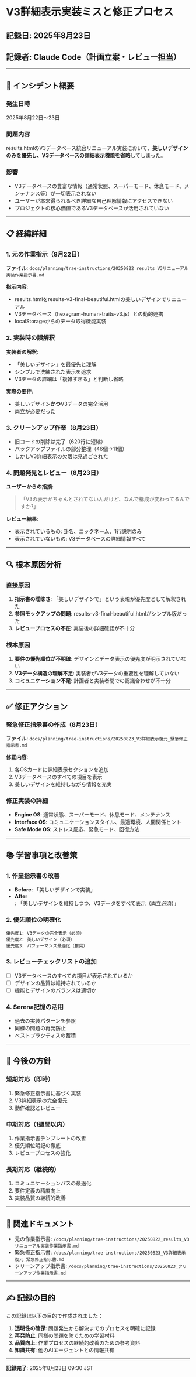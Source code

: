 # V3詳細表示実装ミスと修正プロセス

## 記録日: 2025年8月23日
## 記録者: Claude Code（計画立案・レビュー担当）

---

## 🔴 インシデント概要

### 発生日時
2025年8月22日〜23日

### 問題内容
results.htmlのV3データベース統合リニューアル実装において、**美しいデザインのみを優先し、V3データベースの詳細表示機能を省略**してしまった。

### 影響
- V3データベースの豊富な情報（通常状態、スーパーモード、休息モード、メンテナンス等）が一切表示されない
- ユーザーが本来得られるべき詳細な自己理解情報にアクセスできない
- プロジェクトの核心価値であるV3データベースが活用されていない

---

## 📋 経緯詳細

### 1. 元の作業指示（8月22日）
**ファイル**: `docs/planning/trae-instructions/20250822_results_V3リニューアル実装作業指示書.md`

**指示内容**:
- results.htmlをresults-v3-final-beautiful.htmlの美しいデザインでリニューアル
- V3データベース（hexagram-human-traits-v3.js）との動的連携
- localStorageからのデータ取得機能実装

### 2. 実装時の誤解釈
**実装者の解釈**:
- 「美しいデザイン」を最優先と理解
- シンプルで洗練された表示を追求
- V3データの詳細は「複雑すぎる」と判断し省略

**実際の要件**:
- 美しいデザイン**かつ**V3データの完全活用
- 両立が必要だった

### 3. クリーンアップ作業（8月23日）
- 旧コードの削除は完了（620行に短縮）
- バックアップファイルの部分整理（46個→11個）
- しかしV3詳細表示の欠落は見過ごされた

### 4. 問題発見とレビュー（8月23日）
**ユーザーからの指摘**:
> 「V3の表示がちゃんとされてないんだけど、なんで構成が変わってるんですか?」

**レビュー結果**:
- 表示されているもの: 卦名、ニックネーム、1行説明のみ
- 表示されていないもの: V3データベースの詳細情報すべて

---

## 🔍 根本原因分析

### 直接原因
1. **指示書の曖昧さ**: 「美しいデザインで」という表現が優先度として解釈された
2. **参照モックアップの問題**: results-v3-final-beautiful.htmlがシンプル版だった
3. **レビュープロセスの不在**: 実装後の詳細確認が不十分

### 根本原因
1. **要件の優先順位が不明確**: デザインとデータ表示の優先度が明示されていない
2. **V3データ構造の理解不足**: 実装者がV3データの重要性を理解していない
3. **コミュニケーション不足**: 計画者と実装者間での認識合わせが不十分

---

## ✅ 修正アクション

### 緊急修正指示書の作成（8月23日）
**ファイル**: `docs/planning/trae-instructions/20250823_V3詳細表示復元_緊急修正指示書.md`

**修正内容**:
1. 各OSカードに詳細表示セクションを追加
2. V3データベースのすべての項目を表示
3. 美しいデザインを維持しながら情報を充実

### 修正実装の詳細
- **Engine OS**: 通常状態、スーパーモード、休息モード、メンテナンス
- **Interface OS**: コミュニケーションスタイル、最適環境、人間関係ヒント
- **Safe Mode OS**: ストレス反応、緊急モード、回復方法

---

## 📚 学習事項と改善策

### 1. 作業指示書の改善
- **Before**: 「美しいデザインで実装」
- **After**: 「美しいデザインを維持しつつ、V3データをすべて表示（両立必須）」

### 2. 優先順位の明確化
```
優先度1: V3データの完全表示（必須）
優先度2: 美しいデザイン（必須）
優先度3: パフォーマンス最適化（推奨）
```

### 3. レビューチェックリストの追加
- [ ] V3データベースのすべての項目が表示されているか
- [ ] デザインの品質は維持されているか
- [ ] 機能とデザインのバランスは適切か

### 4. Serena記憶の活用
- 過去の実装パターンを参照
- 同様の問題の再発防止
- ベストプラクティスの蓄積

---

## 🎯 今後の方針

### 短期対応（即時）
1. 緊急修正指示書に基づく実装
2. V3詳細表示の完全復元
3. 動作確認とレビュー

### 中期対応（1週間以内）
1. 作業指示書テンプレートの改善
2. 優先順位明記の徹底
3. レビュープロセスの強化

### 長期対応（継続的）
1. コミュニケーションパスの最適化
2. 要件定義の精度向上
3. 実装品質の継続的改善

---

## 📝 関連ドキュメント

- 元の作業指示書: `/docs/planning/trae-instructions/20250822_results_V3リニューアル実装作業指示書.md`
- 緊急修正指示書: `/docs/planning/trae-instructions/20250823_V3詳細表示復元_緊急修正指示書.md`
- クリーンアップ指示書: `/docs/planning/trae-instructions/20250823_クリーンアップ作業指示書.md`

---

## ✍️ 記録の目的

この記録は以下の目的で作成されました：

1. **透明性の確保**: 問題発生から解決までのプロセスを明確に記録
2. **再発防止**: 同様の問題を防ぐための学習材料
3. **品質向上**: 作業プロセスの継続的改善のための参考資料
4. **知識共有**: 他のAIエージェントとの情報共有

---

**記録完了**: 2025年8月23日 09:30 JST